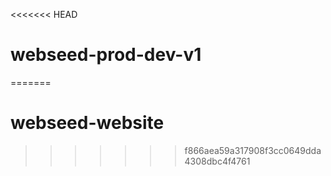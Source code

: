 <<<<<<< HEAD
# webseed-prod-dev-v1
=======
# webseed-website
>>>>>>> f866aea59a317908f3cc0649dda4308dbc4f4761

